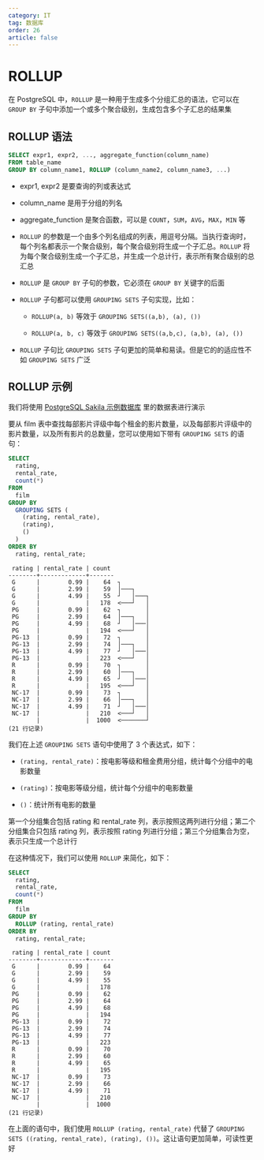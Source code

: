 ```yaml
---
category: IT
tag: 数据库
order: 26
article: false
---
```


# ROLLUP

在 PostgreSQL 中，`ROLLUP` 是一种用于生成多个分组汇总的语法，它可以在 `GROUP BY` 子句中添加一个或多个聚合级别，生成包含多个子汇总的结果集

## ROLLUP 语法

```sql
SELECT expr1, expr2, ..., aggregate_function(column_name)
FROM table_name
GROUP BY column_name1, ROLLUP (column_name2, column_name3, ...)
```

- expr1, expr2 是要查询的列或表达式

- column_name 是用于分组的列名

- aggregate_function 是聚合函数，可以是 `COUNT`，`SUM`，`AVG`，`MAX`，`MIN` 等

- `ROLLUP` 的参数是一个由多个列名组成的列表，用逗号分隔。当执行查询时，每个列名都表示一个聚合级别，每个聚合级别将生成一个子汇总。`ROLLUP` 将为每个聚合级别生成一个子汇总，并生成一个总计行，表示所有聚合级别的总汇总

- `ROLLUP` 是 `GROUP BY` 子句的参数，它必须在 `GROUP BY` 关键字的后面

- `ROLLUP` 子句都可以使用 `GROUPING SETS` 子句实现，比如：

    - `ROLLUP(a, b)` 等效于 `GROUPING SETS((a,b), (a), ())`

    - `ROLLUP(a, b, c)` 等效于 `GROUPING SETS((a,b,c), (a,b), (a), ())`

- `ROLLUP` 子句比 `GROUPING SETS` 子句更加的简单和易读。但是它的的适应性不如 `GROUPING SETS` 广泛

## ROLLUP 示例

我们将使用 [PostgreSQL Sakila 示例数据库](../start.md#sakila) 里的数据表进行演示

要从 film 表中查找每部影片评级中每个租金的影片数量，以及每部影片评级中的影片数量，以及所有影片的总数量，您可以使用如下带有 `GROUPING SETS` 的语句：

```sql
SELECT
  rating,
  rental_rate,
  count(*)
FROM
  film
GROUP BY
  GROUPING SETS (
    (rating, rental_rate),
    (rating),
    ()
  )
ORDER BY
  rating, rental_rate;
```

```text
 rating | rental_rate | count
--------+-------------+-------
 G      |        0.99 |    64  ┐
 G      |        2.99 |    59  │───┐
 G      |        4.99 |    55  ┘   │───┐
 G      |             |   178  <───┘   │
 PG     |        0.99 |    62  ┐       │
 PG     |        2.99 |    64  │───┐   │
 PG     |        4.99 |    68  ┘   │───│
 PG     |             |   194  <───┘   │
 PG-13  |        0.99 |    72  ┐       │
 PG-13  |        2.99 |    74  │───┐   │
 PG-13  |        4.99 |    77  ┘   │───│
 PG-13  |             |   223  <───┘   │
 R      |        0.99 |    70  ┐       │
 R      |        2.99 |    60  │───┐   │
 R      |        4.99 |    65  ┘   │───│
 R      |             |   195  <───┘   │
 NC-17  |        0.99 |    73  ┐       │
 NC-17  |        2.99 |    66  │───┐   │
 NC-17  |        4.99 |    71  ┘   │───│
 NC-17  |             |   210  <───┘   │
        |             |  1000  <───────┘
(21 行记录)
```

我们在上述 `GROUPING SETS` 语句中使用了 3 个表达式，如下：

- `(rating, rental_rate)`：按电影等级和租金费用分组，统计每个分组中的电影数量

- `(rating)`：按电影等级分组，统计每个分组中的电影数量

- `()`：统计所有电影的数量

第一个分组集合包括 rating 和 rental_rate 列，表示按照这两列进行分组；第二个分组集合只包括 rating 列，表示按照 rating 列进行分组；第三个分组集合为空，表示只生成一个总计行

在这种情况下，我们可以使用 `ROLLUP` 来简化，如下：

```sql
SELECT
  rating,
  rental_rate,
  count(*)
FROM
  film
GROUP BY
  ROLLUP (rating, rental_rate)
ORDER BY
  rating, rental_rate;
```

```text
 rating | rental_rate | count
--------+-------------+-------
 G      |        0.99 |    64
 G      |        2.99 |    59
 G      |        4.99 |    55
 G      |             |   178
 PG     |        0.99 |    62
 PG     |        2.99 |    64
 PG     |        4.99 |    68
 PG     |             |   194
 PG-13  |        0.99 |    72
 PG-13  |        2.99 |    74
 PG-13  |        4.99 |    77
 PG-13  |             |   223
 R      |        0.99 |    70
 R      |        2.99 |    60
 R      |        4.99 |    65
 R      |             |   195
 NC-17  |        0.99 |    73
 NC-17  |        2.99 |    66
 NC-17  |        4.99 |    71
 NC-17  |             |   210
        |             |  1000
(21 行记录)
```

在上面的语句中，我们使用 `ROLLUP (rating, rental_rate)` 代替了 `GROUPING SETS ((rating, rental_rate), (rating), ())`。这让语句更加简单，可读性更好